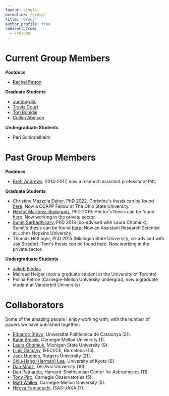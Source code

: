 ```yaml
---
layout: single
permalink: /group/
title: "Group"
author_profile: true
redirect_from:
  - /resume
---
```


Current Group Members
===

**Postdocs**

* [Rachel Patton](https://sites.google.com/view/rpatton/home)

**Graduate Students**

* [Juntong Su](https://www.physicsandastronomy.pitt.edu/people/juntong-su)
* [Travis Court](https://courtt.github.io/)
* [Tori Bonidie](https://toribonidie.github.io/)
* [Cullen Abelson](https://www.physicsandastronomy.pitt.edu/people/cullen-abelson)

**Undergraduate Students**

* Peri Schindelheim

Past Group Members
===

**Postdocs**

* [Brett Andrews](http://www.pitt.edu/~andrewsb/). 2014-2017, now a research assistant professor at Pitt. 

**Graduate Students**

* [Christine Mazzola Daher](https://cmazzdaher.github.io/), PhD 2022. Christine's thesis can be found [here](https://d-scholarship.pitt.edu/43168/). Now a CCAPP Fellow at The Ohio State University.
* [Héctor Martínez-Rodríguez](https://github.com/hector-mr), PhD 2019. Héctor's thesis can be found [here](http://d-scholarship.pitt.edu/36555/). Now working in the private sector.
* [Sumit Sarbadhicary](https://sks67.github.io/), PhD 2018 (co-advised with Laura Chomiuk). Sumit's thesis can be found [here](http://d-scholarship.pitt.edu/35166/). Now an Assistant Research Scientist at Johns Hopkins University.
* Thomas Hettinger, PhD 2015 (Michigan State University, co-advised with Jay Strader). Tom's thesis can be found [here](https://d.lib.msu.edu/etd/3466/datastream/OBJ/view). Now working in the private sector.

**Undergraduate Students**

* [Jakob Bindas](https://jakobbindas.github.io/)  
* Mairead Heiger (now a graduate student at the University of Toronto)
* Polina Petrov (Carnegie-Mellon University undergrad, now a graduate student at Vanderbilt University)

Collaborators
===

Some of the amazing people I enjoy working with, with the number of papers we have published together:

* [Eduardo Bravo](http://directori.upc.edu/directori/dadesPersona.jsp?id=1000322), Universitat Politècnica de Catalunya (21).
* [Katie Breivik](https://katiebreivik.github.io/), Carnegie Mellon University (1).
* [Laura Chomiuk](https://web.pa.msu.edu/people/chomiuk/index.html), Michigan State University (9).
* [Lluis Galbany](https://lgalbany.github.io/), IEEC/ICE, Barcelona (15).
* [Jack Hughes](http://www.physics.rutgers.edu/~jackph/), Rutgers University (21).
* [Shiu-Hang (Herman) Lee](http://www.kusastro.kyoto-u.ac.jp/~herman/Home.html), University of Kyoto (6).
* [Dan Maoz](http://www.astro.tau.ac.il/~dani/), Tel-Aviv University (10).
* [Dan Patnaude](http://hea-www.harvard.edu/~patnaude/), Harvard-Smithsonian Center for Astrophysics (11).
* [Tony Piro](http://users.obs.carnegiescience.edu/piro/), Carnegie Observatories (5).
* [Matt Walker](), Carnegie-Mellon University (5).
* [Hiroya Yamaguchi](https://asd.gsfc.nasa.gov/Hiroya.Yamaguchi/), ISAS-JAXA (7).
